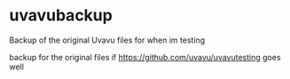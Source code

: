 # uvavubackup
Backup of the original Uvavu files for when im testing

backup for the original files if https://github.com/uvavu/uvavutesting goes well
